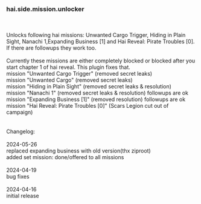 ### hai.side.mission.unlocker
<br>
<br>
Unlocks following hai missions: Unwanted Cargo Trigger, Hiding in Plain Sight, Nanachi 1,Expanding Business [1] and Hai Reveal: Pirate Troubles [0]. If there are followups they work too.<br>
<br>
Currently these missions are either completely blocked or blocked after you start chapter 1 of hai reveal. This plugin fixes that.<br>
mission "Unwanted Cargo Trigger" (removed secret leaks)<br>
mission "Unwanted Cargo" (removed secret leaks)<br>
mission "Hiding in Plain Sight" (removed secret leaks & resolution)<br>
mission "Nanachi 1" (removed secret leaks & resolution) followups are ok<br>
mission "Expanding Business [1]" (removed resolution) followups are ok<br>
mission "Hai Reveal: Pirate Troubles [0]" (Scars Legion cut out of campaign)<br>
<br>
<br>
Changelog:<br>
<br>
2024-05-26<br>
replaced expanding business with old version(thx ziproot)<br>
added set mission: done/offered to all missions<br>
<br>
2024-04-19<br>
bug fixes<br>
<br>
2024-04-16<br>
initial release<br>

